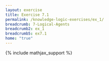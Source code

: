 ```yaml
---
layout: exercise
title: Exercise 7.1
permalink: /knowledge-logic-exercises/ex_1/
breadcrumb: 7-Logical-Agents
breadcrumb2: ex_1
breadcrumb5: ex7.1
home: "true"
---
```


{% include mathjax_support %}



